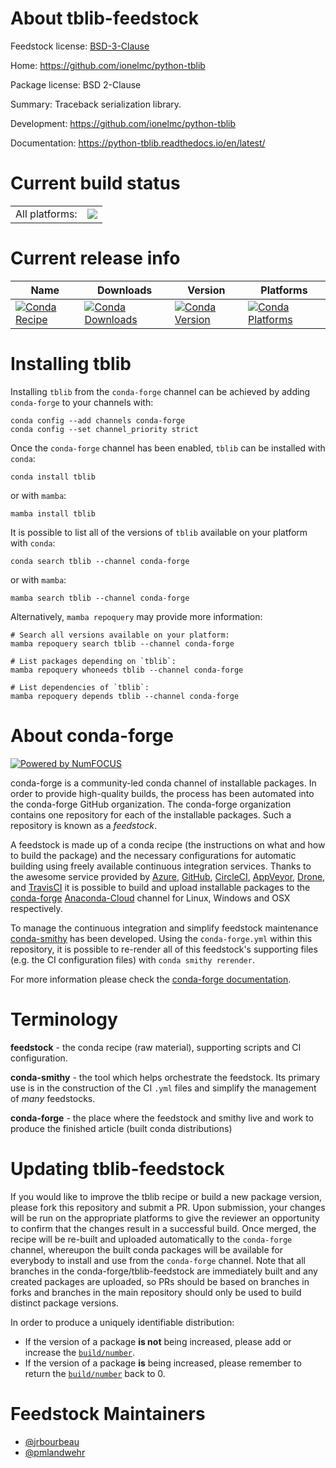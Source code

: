 About tblib-feedstock
=====================

Feedstock license: [BSD-3-Clause](https://github.com/conda-forge/tblib-feedstock/blob/main/LICENSE.txt)

Home: https://github.com/ionelmc/python-tblib

Package license: BSD 2-Clause

Summary: Traceback serialization library.

Development: https://github.com/ionelmc/python-tblib

Documentation: https://python-tblib.readthedocs.io/en/latest/

Current build status
====================


<table><tr><td>All platforms:</td>
    <td>
      <a href="https://dev.azure.com/conda-forge/feedstock-builds/_build/latest?definitionId=4380&branchName=main">
        <img src="https://dev.azure.com/conda-forge/feedstock-builds/_apis/build/status/tblib-feedstock?branchName=main">
      </a>
    </td>
  </tr>
</table>

Current release info
====================

| Name | Downloads | Version | Platforms |
| --- | --- | --- | --- |
| [![Conda Recipe](https://img.shields.io/badge/recipe-tblib-green.svg)](https://anaconda.org/conda-forge/tblib) | [![Conda Downloads](https://img.shields.io/conda/dn/conda-forge/tblib.svg)](https://anaconda.org/conda-forge/tblib) | [![Conda Version](https://img.shields.io/conda/vn/conda-forge/tblib.svg)](https://anaconda.org/conda-forge/tblib) | [![Conda Platforms](https://img.shields.io/conda/pn/conda-forge/tblib.svg)](https://anaconda.org/conda-forge/tblib) |

Installing tblib
================

Installing `tblib` from the `conda-forge` channel can be achieved by adding `conda-forge` to your channels with:

```
conda config --add channels conda-forge
conda config --set channel_priority strict
```

Once the `conda-forge` channel has been enabled, `tblib` can be installed with `conda`:

```
conda install tblib
```

or with `mamba`:

```
mamba install tblib
```

It is possible to list all of the versions of `tblib` available on your platform with `conda`:

```
conda search tblib --channel conda-forge
```

or with `mamba`:

```
mamba search tblib --channel conda-forge
```

Alternatively, `mamba repoquery` may provide more information:

```
# Search all versions available on your platform:
mamba repoquery search tblib --channel conda-forge

# List packages depending on `tblib`:
mamba repoquery whoneeds tblib --channel conda-forge

# List dependencies of `tblib`:
mamba repoquery depends tblib --channel conda-forge
```


About conda-forge
=================

[![Powered by
NumFOCUS](https://img.shields.io/badge/powered%20by-NumFOCUS-orange.svg?style=flat&colorA=E1523D&colorB=007D8A)](https://numfocus.org)

conda-forge is a community-led conda channel of installable packages.
In order to provide high-quality builds, the process has been automated into the
conda-forge GitHub organization. The conda-forge organization contains one repository
for each of the installable packages. Such a repository is known as a *feedstock*.

A feedstock is made up of a conda recipe (the instructions on what and how to build
the package) and the necessary configurations for automatic building using freely
available continuous integration services. Thanks to the awesome service provided by
[Azure](https://azure.microsoft.com/en-us/services/devops/), [GitHub](https://github.com/),
[CircleCI](https://circleci.com/), [AppVeyor](https://www.appveyor.com/),
[Drone](https://cloud.drone.io/welcome), and [TravisCI](https://travis-ci.com/)
it is possible to build and upload installable packages to the
[conda-forge](https://anaconda.org/conda-forge) [Anaconda-Cloud](https://anaconda.org/)
channel for Linux, Windows and OSX respectively.

To manage the continuous integration and simplify feedstock maintenance
[conda-smithy](https://github.com/conda-forge/conda-smithy) has been developed.
Using the ``conda-forge.yml`` within this repository, it is possible to re-render all of
this feedstock's supporting files (e.g. the CI configuration files) with ``conda smithy rerender``.

For more information please check the [conda-forge documentation](https://conda-forge.org/docs/).

Terminology
===========

**feedstock** - the conda recipe (raw material), supporting scripts and CI configuration.

**conda-smithy** - the tool which helps orchestrate the feedstock.
                   Its primary use is in the construction of the CI ``.yml`` files
                   and simplify the management of *many* feedstocks.

**conda-forge** - the place where the feedstock and smithy live and work to
                  produce the finished article (built conda distributions)


Updating tblib-feedstock
========================

If you would like to improve the tblib recipe or build a new
package version, please fork this repository and submit a PR. Upon submission,
your changes will be run on the appropriate platforms to give the reviewer an
opportunity to confirm that the changes result in a successful build. Once
merged, the recipe will be re-built and uploaded automatically to the
`conda-forge` channel, whereupon the built conda packages will be available for
everybody to install and use from the `conda-forge` channel.
Note that all branches in the conda-forge/tblib-feedstock are
immediately built and any created packages are uploaded, so PRs should be based
on branches in forks and branches in the main repository should only be used to
build distinct package versions.

In order to produce a uniquely identifiable distribution:
 * If the version of a package **is not** being increased, please add or increase
   the [``build/number``](https://docs.conda.io/projects/conda-build/en/latest/resources/define-metadata.html#build-number-and-string).
 * If the version of a package **is** being increased, please remember to return
   the [``build/number``](https://docs.conda.io/projects/conda-build/en/latest/resources/define-metadata.html#build-number-and-string)
   back to 0.

Feedstock Maintainers
=====================

* [@jrbourbeau](https://github.com/jrbourbeau/)
* [@pmlandwehr](https://github.com/pmlandwehr/)

